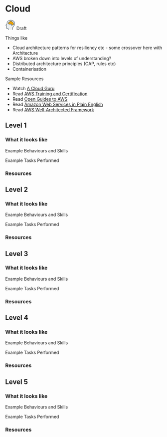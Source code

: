 # Cloud
![Draft](../Images/head-brains.png) Draft  

Things like
- Cloud architecture patterns for resiliency etc - some crossover here with Architecture
- AWS broken down into levels of understanding?
- Distributed architecture principles (CAP, rules etc)
- Containerisation

Sample Resources

- Watch [A Cloud Guru](https://acloud.guru/)
- Read [AWS Training and Certification](https://www.aws.training/)
- Read [Open Guides to AWS](https://github.com/open-guides/og-aws)
- Read [Amazon Web Services in Plain English](https://www.expeditedssl.com/aws-in-plain-english)
- Read [AWS Well-Architected Framework](https://d0.awsstatic.com/whitepapers/architecture/AWS_Well-Architected_Framework.pdf)

## Level 1

### What it looks like

Example Behaviours and Skills

Example Tasks Performed

### Resources

## Level 2

### What it looks like

Example Behaviours and Skills

Example Tasks Performed

### Resources

## Level 3

### What it looks like

Example Behaviours and Skills

Example Tasks Performed

### Resources

## Level 4

### What it looks like

Example Behaviours and Skills

Example Tasks Performed

### Resources

## Level 5

### What it looks like

Example Behaviours and Skills

Example Tasks Performed

### Resources